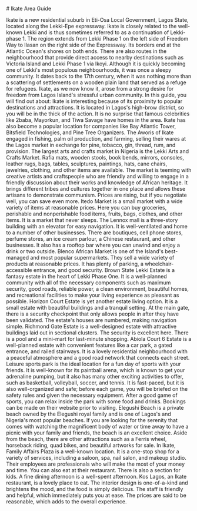\# Ikate Area Guide

Ikate is a new residential suburb in Eti\-Osa Local Government, Lagos State, located along the Lekki\-Epe expressway. Ikate is closely related to the well\-known Lekki and is thus sometimes referred to as a continuation of Lekki\-phase 1\. The region extends from Lekki Phase 1 on the left side of Freedom Way to Ilasan on the right side of the Expressway. Its borders end at the Atlantic Ocean's shores on both ends. There are also routes in the neighbourhood that provide direct access to nearby destinations such as Victoria Island and Lekki Phase 1 via Ikoyi. Although it is quickly becoming one of Lekki's most populous neighbourhoods, it was once a sleepy community. It dates back to the 17th century, when it was nothing more than a scattering of settlements on a wooden plain land that served as a refuge for refugees. Ikate, as we now know it, arose from a strong desire for freedom from Lagos Island's stressful urban community. In this guide, you will find out about: Ikate is interesting because of its proximity to popular destinations and attractions. It is located in Lagos's high\-brow district, so you will be in the thick of the action. It is no surprise that famous celebrities like 2baba, Mayorkun, and Tiwa Savage have homes in the area. Ikate has also become a popular location for companies like Bay Atlantic Tower, Bitsfield Technologies, and Pine Tree Organizers. The Aworis of Ikate engaged in fishing, palm oil production, and farming, selling their wares at the Lagos market in exchange for pine, tobacco, gin, thread, rum, and provision. The largest arts and crafts market in Nigeria is the Lekki Arts and Crafts Market. Rafia mats, wooden stools, book bends, mirrors, consoles, leather rugs, bags, tables, sculptures, paintings, hats, cane chairs, jewelries, clothing, and other items are available. The market is teeming with creative artists and craftspeople who are friendly and willing to engage in a friendly discussion about their works and knowledge of African heritage. It brings different tribes and cultures together in one place and allows these artisans to demonstrate communism. Prices are rising, but if you negotiate well, you can save even more. Itedo Market is a small market with a wide variety of items at reasonable prices. Here you can buy groceries, perishable and nonperishable food items, fruits, bags, clothes, and other items. It is a market that never sleeps. The Lennox mall is a three\-story building with an elevator for easy navigation. It is well\-ventilated and home to a number of other businesses. There are boutiques, cell phone stores, perfume stores, an ice cream parlour, a Chinese restaurant, and other businesses. It also has a rooftop bar where you can unwind and enjoy a drink or two outside. Blenco African Market is one of the Island's best\-managed and most popular supermarkets. They sell a wide variety of products at reasonable prices. It has plenty of parking, a wheelchair\-accessible entrance, and good security. Brown State Lekki Estate is a fantasy estate in the heart of Lekki Phase One. It is a well\-planned community with all of the necessary components such as maximum security, good roads, reliable power, a clean environment, beautiful homes, and recreational facilities to make your living experience as pleasant as possible. Horizon Court Estate is yet another estate living option. It is a small estate with beautiful buildings and a tranquil setting. At the main gate, there is a security checkpoint that only allows people in after they have been validated. The estate's houses are numbered, making navigation simple. Richmond Gate Estate is a well\-designed estate with attractive buildings laid out in sectional clusters. The security is excellent here. There is a pool and a mini\-mart for last\-minute shopping. Abiola Court 6 Estate is a well\-planned estate with convenient features like a car park, a gated entrance, and railed stairways. It is a lovely residential neighbourhood with a peaceful atmosphere and a good road network that connects each street. Leisure sports park is the ideal location for a fun day of sports with your friends. It is well\-known for its paintball arena, which is known to get your adrenaline pumping, but it also has many other exciting activities to offer, such as basketball, volleyball, soccer, and tennis. It is fast\-paced, but it is also well\-organized and safe; before each game, you will be briefed on the safety rules and given the necessary equipment. After a good game of sports, you can relax inside the park with some food and drinks. Bookings can be made on their website prior to visiting. Elegushi Beach is a private beach owned by the Elegushi royal family and is one of Lagos's and Nigeria's most popular beaches. If you are looking for the serenity that comes with watching the magnificent body of water or time away to have a picnic with your family and friends, the beach is an excellent choice. Aside from the beach, there are other attractions such as a Ferris wheel, horseback riding, quad bikes, and beautiful artworks for sale. In Ikate, Family Affairs Plaza is a well\-known location. It is a one\-stop shop for a variety of services, including a saloon, spa, nail salon, and makeup studio. Their employees are professionals who will make the most of your money and time. You can also eat at their restaurant. There is also a section for kids. A fine dining afternoon is a well\-spent afternoon. Kos Lagos, an Ikate restaurant, is a lovely place to eat. The interior design is one\-of\-a\-kind and brightens the mood, and the food is simply delicious. The staff is friendly and helpful, which immediately puts you at ease. The prices are said to be reasonable, which adds to the overall experience.